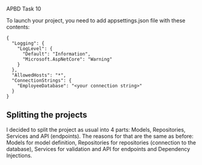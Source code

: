 APBD Task 10

To launch your project, you need to add appsettings.json file with these contents:
```
{
  "Logging": {
    "LogLevel": {
      "Default": "Information",
      "Microsoft.AspNetCore": "Warning"
    }
  },
  "AllowedHosts": "*",
  "ConnectionStrings": {
    "EmployeeDatabase": "<your connection string>"
  }
}
```

## Splitting the projects
I decided to split the project as usual into 4 parts: Models, Repositories, Services and API (endpoints). The reasons for that are the same as before: Models for model definition, Repositories for repositories (connection to the database), Services for validation and API for endpoints and Dependency Injections.
